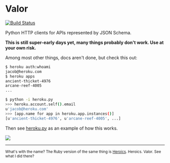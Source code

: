# Valor

[![Build Status](https://travis-ci.org/jacobian/valor.svg?branch=master)](https://travis-ci.org/jacobian/valor)

Python HTTP clients for APIs represented by JSON Schema.

**This is still super-early days yet, many things probably don't work. Use at your own risk.**

Among most other things, docs aren't done, but check this out:

```bash
$ heroku auth:whoami
jacob@heroku.com
$ heroku apps
ancient-thicket-4976
arcane-reef-4005
...

$ python -i heroku.py
>>> heroku.account.self().email
u'jacob@heroku.com'
>>> [app.name for app in heroku.app.instances()]
[u'ancient-thicket-4976', u'arcane-reef-4005', ...]
```

Then see [heroku.py](https://github.com/jacobian/valor/blob/master/heroku.py) as an example of how this works.

![](http://img4.wikia.nocookie.net/__cb20130412040940/cso/images/1/19/Notbad.jpg)

----

<small>What's with the name? The Ruby version of the same thing is [Heroics](https://github.com/interagent/heroics). Heroics. Valor. See what I did there?</small>
